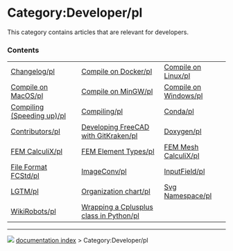 # Category:Developer/pl
This category contains articles that are relevant for developers.

### Contents

|     |     |     |
| --- | --- | --- |
| [Changelog/pl](Changelog/pl.md) | [Compile on Docker/pl](Compile_on_Docker/pl.md) | [Compile on Linux/pl](Compile_on_Linux/pl.md) |
| [Compile on MacOS/pl](Compile_on_MacOS/pl.md) | [Compile on MinGW/pl](Compile_on_MinGW/pl.md) | [Compile on Windows/pl](Compile_on_Windows/pl.md) |
| [Compiling (Speeding up)/pl](Compiling_(Speeding_up)/pl.md) | [Compiling/pl](Compiling/pl.md) | [Conda/pl](Conda/pl.md) |
| [Contributors/pl](Contributors/pl.md) | [Developing FreeCAD with GitKraken/pl](Developing_FreeCAD_with_GitKraken/pl.md) | [Doxygen/pl](Doxygen/pl.md) |
| [FEM CalculiX/pl](FEM_CalculiX/pl.md) | [FEM Element Types/pl](FEM_Element_Types/pl.md) | [FEM Mesh CalculiX/pl](FEM_Mesh_CalculiX/pl.md) |
| [File Format FCStd/pl](File_Format_FCStd/pl.md) | [ImageConv/pl](ImageConv/pl.md) | [InputField/pl](InputField/pl.md) |
| [LGTM/pl](LGTM/pl.md) | [Organization chart/pl](Organization_chart/pl.md) | [Svg Namespace/pl](Svg_Namespace/pl.md) |
| [WikiRobots/pl](WikiRobots/pl.md) | [Wrapping a Cplusplus class in Python/pl](Wrapping_a_Cplusplus_class_in_Python/pl.md) |



---
![](images/Right_arrow.png) [documentation index](../README.md) > Category:Developer/pl
